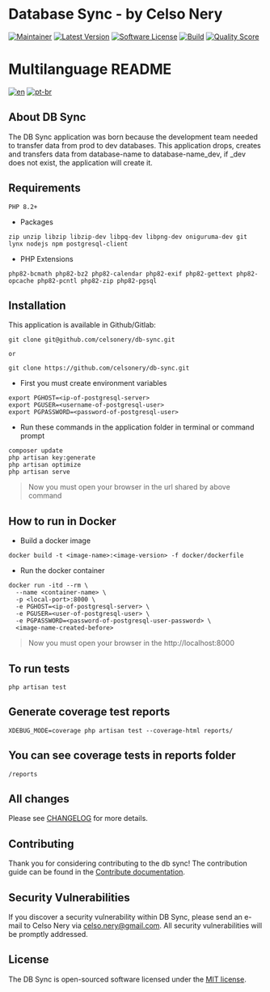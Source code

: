 # Database Sync - by Celso Nery

[![Maintainer](http://img.shields.io/badge/maintainer-@celsonery-blue.svg?style=flat-square)](https://x.com/celsonery)
[![Latest Version](https://img.shields.io/github/release/celsonery/db-sync.svg?style=flat-square)](https://github.com/celsonery/db-sync/releases)
[![Software License](https://img.shields.io/badge/license-MIT-brightgreen.svg?style=flat-square)](LICENSE)
[![Build](https://img.shields.io/scrutinizer/build/g/celsonery/db-sync.svg?style=flat-square)](https://scrutinizer-ci.com/g/celsonery/db-sync)
[![Quality Score](https://img.shields.io/scrutinizer/g/celsonery/db-sync.svg?style=flat-square)](https://scrutinizer-ci.com/g/celsonery/db-sync/build-status/main)

# Multilanguage README
[![en](https://img.shields.io/badge/lang-en-blue.svg)](https://github.com/celsonery/db-sync/blob/main/README.md)
[![pt-br](https://img.shields.io/badge/lang-pt--br-green.svg)](https://github.com/celsonery/db-sync/blob/main/README.pt-br.md)

## About DB Sync
The DB Sync application was born because the development team needed to transfer data from prod to dev databases.
This application drops, creates and transfers data from database-name to database-name_dev, if _dev does not exist,
the application will create it.

## Requirements
```shell
PHP 8.2+
```

- Packages
```shell
zip unzip libzip libzip-dev libpq-dev libpng-dev oniguruma-dev git lynx nodejs npm postgresql-client
```

- PHP Extensions
```shell
php82-bcmath php82-bz2 php82-calendar php82-exif php82-gettext php82-opcache php82-pcntl php82-zip php82-pgsql
```

## Installation

This application is available in Github/Gitlab:
```shell
git clone git@github.com/celsonery/db-sync.git

or

git clone https://github.com/celsonery/db-sync.git
```

- First you must create environment variables
```shell
export PGHOST=<ip-of-postgresql-server>
export PGUSER=<username-of-postgresql-user>
export PGPASSWORD=<password-of-postgresql-user>
```

- Run these commands in the application folder in terminal or command prompt
```shell
composer update
php artisan key:generate
php artisan optimize
php artisan serve
```

> Now you must open your browser in the url shared by above command


## How to run in Docker
- Build a docker image
```shell
docker build -t <image-name>:<image-version> -f docker/dockerfile
```

- Run the docker container
```shell
docker run -itd --rm \
  --name <container-name> \
  -p <local-port>:8000 \
  -e PGHOST=<ip-of-postgresql-server> \
  -e PGUSER=<user-of-postgresql-user> \
  -e PGPASSWORD=<password-of-postgresql-user-password> \
  <image-name-created-before>
```
> Now you must open your browser in the http://localhost:8000

## To run tests
```shell
php artisan test
```

## Generate coverage test reports
```shell
XDEBUG_MODE=coverage php artisan test --coverage-html reports/
```

## You can see coverage tests in reports folder
```shell
/reports
```

## All changes
Please see [CHANGELOG](CHANGELOG.md) for more details.

## Contributing

Thank you for considering contributing to the db sync! The contribution guide can be found in the [Contribute documentation](.github/CONTRIBUTING.md).

## Security Vulnerabilities

If you discover a security vulnerability within DB Sync, please send an e-mail to Celso Nery via [celso.nery@gmail.com](mailto:celso.nery@gmail.com). All security vulnerabilities will be promptly addressed.

## License

The DB Sync is open-sourced software licensed under the [MIT license](LICENSE).
